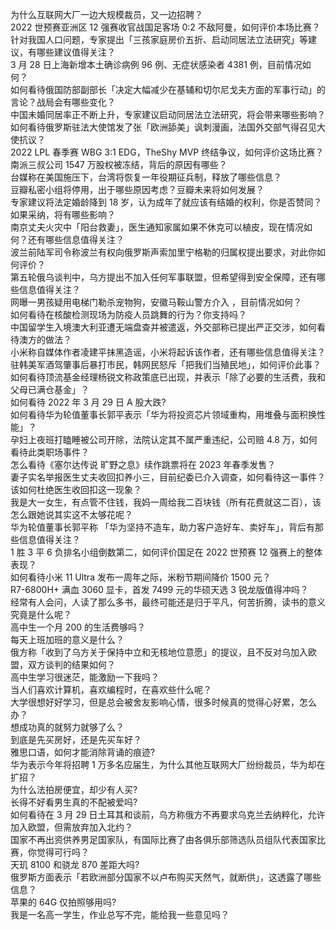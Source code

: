 为什么互联网大厂一边大规模裁员，又一边招聘？  
2022 世预赛亚洲区 12 强赛收官战国足客场 0:2 不敌阿曼，如何评价本场比赛？  
针对我国人口问题，专家提出「三孩家庭房价五折、启动同居法立法研究」等建议，有哪些建议值得关注？  
3 月 28 日上海新增本土确诊病例 96 例、无症状感染者 4381 例，目前情况如何？  
如何看待俄国防部副部长「决定大幅减少在基辅和切尔尼戈夫方面的军事行动」的言论？战局会有哪些变化？  
中国未婚同居率正不断上升，专家建议启动同居法立法研究，将会带来哪些影响？  
如何看待俄罗斯驻法大使馆发了张「欧洲舔美」讽刺漫画，法国外交部气得召见大使抗议？  
2022 LPL 春季赛 WBG 3:1 EDG，TheShy MVP 终结争议，如何评价这场比赛？  
南派三叔公司 1547 万股权被冻结，背后的原因有哪些？  
台媒称在美国施压下，台湾将恢复一年役期征兵制，释放了哪些信息？  
豆瓣私密小组将停用，出于哪些原因考虑？豆瓣未来将如何发展？  
专家建议将法定婚龄降到 18 岁，认为成年了就应该有结婚的权利，你是否赞同？如果采纳，将有哪些影响？  
南京丈夫火灾中「阳台救妻」，医生通知家属如果不休克可以植皮，现在情况如何？还有哪些信息值得关注？  
波兰前陆军司令称波兰有权向俄罗斯声索加里宁格勒的归属权提出要求，对此你如何评价？  
第五轮俄乌谈判中，乌方提出不加入任何军事联盟，但希望得到安全保障，还有哪些信息值得关注？  
网曝一男孩疑用电梯门勒杀宠物狗，安徽马鞍山警方介入 ，目前情况如何？  
如何看待在核酸检测现场为防疫人员跳舞的行为？你支持吗？  
中国留学生入境澳大利亚遭无端盘查并被遣返，外交部称已提出严正交涉，如何看待澳方的做法？  
小米称自媒体作者凌建平抹黑造谣，小米将起诉该作者，还有哪些信息值得关注？  
驻韩美军酒驾肇事后暴打市民，韩网民怒斥「把我们当殖民地」，如何评价此事？  
如何看待顶流基金经理杨锐文称政策底已出现，并表示「除了必要的生活费，我和父母已满仓基金」？  
如何看待 2022 年 3 月 29 日 A 股大跌?  
如何看待华为轮值董事长郭平表示「华为将投资芯片领域重构，用堆叠与面积换性能」？  
孕妇上夜班打瞌睡被公司开除，法院认定其不属严重违纪，公司赔 4.8 万，如何看待此类职场事件？  
怎么看待《塞尔达传说 旷野之息》续作跳票将在 2023 年春季发售？  
妻子实名举报医生丈夫收回扣养小三，目前纪委已介入调查，如何看待这一事件？该如何杜绝医生收回扣这一现象？  
我是大一女生，有点管不住钱，我妈一周给我二百块钱（所有花费就这二百），该怎么跟她说其实这不太够花呢？  
华为轮值董事长郭平称 「华为坚持不造车，助力客户造好车、卖好车」，背后有那些信息值得关注？  
1 胜 3 平 6 负排名小组倒数第二，如何评价国足在 2022 世预赛 12 强赛上的整体表现？  
如何看待小米 11 Ultra 发布一周年之际，米粉节期间降价 1500 元？  
R7-6800H+ 满血 3060 显卡，首发 7499 元的华硕天选 3 锐龙版值得冲吗？  
经常有人会问，人读了那么多书，最终可能还是归于平凡，何苦折腾，读书的意义究竟是什么呢？  
高中生一个月 200 的生活费够吗？  
每天上班加班的意义是什么？  
俄方称「收到了乌方关于保持中立和无核地位意愿」的提议，且不反对乌加入欧盟，双方谈判的结果如何？  
高中生学习很迷茫，能激励一下我吗？  
当人们喜欢计算机，喜欢编程时，在喜欢些什么呢？  
大学很想好好学习，但是总会被舍友影响心情，很多时候真的觉得心好累，怎么办？  
想成功真的就努力就够了么？  
到底是先买房好，还是先买车好？  
雅思口语，如何才能消除背诵的痕迹?  
华为表示今年将招聘 1 万多名应届生，为什么其他互联网大厂纷纷裁员，华为却在扩招？  
为什么法拍房便宜，却少有人买?  
长得不好看男生真的不配被爱吗?  
如何看待在 3 月 29 日土耳其和谈前，乌方称俄方不再要求乌克兰去纳粹化，允许加入欧盟，但需放弃加入北约？  
国家不再出资供养男足国家队，有国际比赛了由各俱乐部筛选队员组队代表国家比赛，你觉得可行吗？  
天玑 8100 和骁龙 870 差距大吗?  
俄罗斯方面表示「若欧洲部分国家不以卢布购买天然气，就断供」，这透露了哪些信息？  
苹果的 64G 仅拍照够用吗?  
我是一名高一学生，作业总写不完，能给我一些意见吗？  
